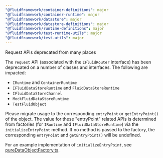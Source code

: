 ```yaml
---
"@fluidframework/container-definitions": major
"@fluidframework/container-runtime": major
"@fluidframework/datastore": major
"@fluidframework/datastore-definitions": major
"@fluidframework/runtime-definitions": major
"@fluidframework/test-runtime-utils": major
"@fluidframework/test-utils": major
---
```


Request APIs deprecated from many places

The `request` API (associated with the `IFluidRouter` interface) has been deprecated on a number of classes and interfaces. The following are impacted:

-   `IRuntime` and `ContainerRuntime`
-   `IFluidDataStoreRuntime` and `FluidDataStoreRuntime`
-   `IFluidDataStoreChannel`
-   `MockFluidDataStoreRuntime`
-   `TestFluidObject`

Please migrate usage to the corresponding `entryPoint` or `getEntryPoint()` of the object. The value for these "entryPoint" related APIs is determined from factories (for `IRuntime` and `IFluidDataStoreRuntime`) via the `initializeEntryPoint` method. If no method is passed to the factory, the corresponding `entryPoint` and `getEntryPoint()` will be undefined.

For an example implementation of `initializeEntryPoint`, see [pureDataObjectFactory.ts](../packages/framework/aqueduct/src/data-object-factories/pureDataObjectFactory.ts#L83).
